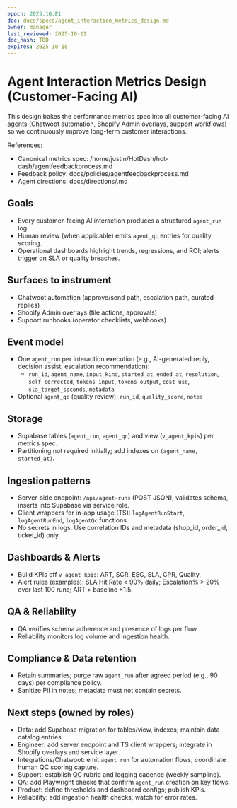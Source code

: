 ```yaml
---
epoch: 2025.10.E1
doc: docs/specs/agent_interaction_metrics_design.md
owner: manager
last_reviewed: 2025-10-11
doc_hash: TBD
expires: 2025-10-18
---
```


# Agent Interaction Metrics Design (Customer-Facing AI)

This design bakes the performance metrics spec into all customer-facing AI agents (Chatwoot automation, Shopify Admin overlays, support workflows) so we continuously improve long-term customer interactions.

References:
- Canonical metrics spec: /home/justin/HotDash/hot-dash/agentfeedbackprocess.md
- Feedback policy: docs/policies/agentfeedbackprocess.md
- Agent directions: docs/directions/<agent>.md

## Goals
- Every customer-facing AI interaction produces a structured `agent_run` log.
- Human review (when applicable) emits `agent_qc` entries for quality scoring.
- Operational dashboards highlight trends, regressions, and ROI; alerts trigger on SLA or quality breaches.

## Surfaces to instrument
- Chatwoot automation (approve/send path, escalation path, curated replies)
- Shopify Admin overlays (tile actions, approvals)
- Support runbooks (operator checklists, webhooks)

## Event model
- One `agent_run` per interaction execution (e.g., AI-generated reply, decision assist, escalation recommendation):
  - `run_id`, `agent_name`, `input_kind`, `started_at`, `ended_at`, `resolution`, `self_corrected`, `tokens_input`, `tokens_output`, `cost_usd`, `sla_target_seconds`, `metadata`
- Optional `agent_qc` (quality review): `run_id`, `quality_score`, `notes`

## Storage
- Supabase tables (`agent_run`, `agent_qc`) and view (`v_agent_kpis`) per metrics spec.
- Partitioning not required initially; add indexes on `(agent_name, started_at)`.

## Ingestion patterns
- Server-side endpoint: `/api/agent-runs` (POST JSON), validates schema, inserts into Supabase via service role.
- Client wrappers for in-app usage (TS): `logAgentRunStart`, `logAgentRunEnd`, `logAgentQc` functions.
- No secrets in logs. Use correlation IDs and metadata (shop_id, order_id, ticket_id) only.

## Dashboards & Alerts
- Build KPIs off `v_agent_kpis`: ART, SCR, ESC, SLA, CPR, Quality.
- Alert rules (examples): SLA Hit Rate < 90% daily; Escalation% > 20% over last 100 runs; ART > baseline ×1.5.

## QA & Reliability
- QA verifies schema adherence and presence of logs per flow.
- Reliability monitors log volume and ingestion health.

## Compliance & Data retention
- Retain summaries; purge raw `agent_run` after agreed period (e.g., 90 days) per compliance policy.
- Sanitize PII in notes; metadata must not contain secrets.

## Next steps (owned by roles)
- Data: add Supabase migration for tables/view, indexes; maintain data catalog entries.
- Engineer: add server endpoint and TS client wrappers; integrate in Shopify overlays and service layer.
- Integrations/Chatwoot: emit `agent_run` for automation flows; coordinate human QC scoring capture.
- Support: establish QC rubric and logging cadence (weekly sampling).
- QA: add Playwright checks that confirm `agent_run` creation on key flows.
- Product: define thresholds and dashboard configs; publish KPIs.
- Reliability: add ingestion health checks; watch for error rates.
